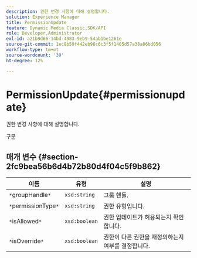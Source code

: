```yaml
---
description: 권한 변경 사항에 대해 설명합니다.
solution: Experience Manager
title: PermissionUpdate
feature: Dynamic Media Classic,SDK/API
role: Developer,Administrator
exl-id: a21b9d66-14bd-4983-9eb9-54ab1be1261e
source-git-commit: 1ec8b59f442eb96c6c3f5f1405d57a38a86bd056
workflow-type: tm+mt
source-wordcount: '39'
ht-degree: 12%

---
```


# PermissionUpdate{#permissionupdate}

권한 변경 사항에 대해 설명합니다.

구문

## 매개 변수 {#section-2fc9bea56b6d4b72b80d4f04c5f9b862}

| 이름 | 유형 | 설명 |
|---|---|---|
| `*`groupHandle`*` | `xsd:string` | 그룹 핸들. |
| `*`permissionType`*` | `xsd:string` | 권한 유형입니다. |
| `*`isAllowed`*` | `xsd:boolean` | 권한 업데이트가 허용되는지 확인합니다. |
| `*`isOverride`*` | `xsd:boolean` | 권한이 다른 권한을 재정의하는지 여부를 결정합니다. |
